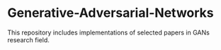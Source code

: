 # Generative-Adversarial-Networks
This repository includes implementations of selected papers in GANs research field. 
